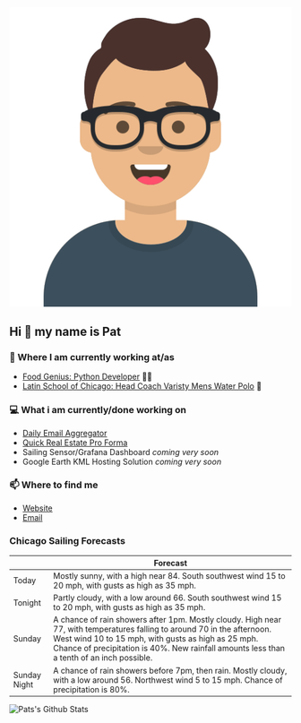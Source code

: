 [![Social banner for p-j-falconer](https://raw.githubusercontent.com/P-J-FALCONER/P-J-FALCONER/master/assets/avataaars.svg)](https://patfalconer.com/)
## Hi :wave: my name is Pat

### 💼 Where I am currently working at/as
- [Food Genius: Python Developer](https://getfoodgenius.com/) 🍔🐍
- [Latin School of Chicago: Head Coach Varisty Mens Water Polo](https://www.latinschool.org/) 🤽


### 💻 What i am currently/done working on
 - [Daily Email Aggregator](https://github.com/P-J-FALCONER/dott_daily_mail)
 - [Quick Real Estate Pro Forma](https://github.com/P-J-FALCONER/henry)
 - Sailing Sensor/Grafana Dashboard *coming very soon*
 - Google Earth KML Hosting Solution *coming very soon*

### 📫 Where to find me
 - [Website](https://patfalconer.com/)
 - [Email](mailto:patrick.j.falconer@gmail.com)


### Chicago Sailing Forecasts
|   | Forecast  |
|---|---|
| Today | Mostly sunny, with a high near 84. South southwest wind 15 to 20 mph, with gusts as high as 35 mph. |
| Tonight | Partly cloudy, with a low around 66. South southwest wind 15 to 20 mph, with gusts as high as 35 mph. |
| Sunday | A chance of rain showers after 1pm. Mostly cloudy. High near 77, with temperatures falling to around 70 in the afternoon. West wind 10 to 15 mph, with gusts as high as 25 mph. Chance of precipitation is 40%. New rainfall amounts less than a tenth of an inch possible. |
| Sunday Night | A chance of rain showers before 7pm, then rain. Mostly cloudy, with a low around 56. Northwest wind 5 to 15 mph. Chance of precipitation is 80%. |

![Pats's Github Stats](https://github-readme-stats.vercel.app/api?username=p-j-falconer&show_icons=true&theme=radical)
